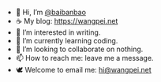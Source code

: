 - 👋 Hi, I’m [@baibanbao](https://github.com/baibanbao/)
- ☕️ My blog: https://wangpei.net
- 👀 I’m interested in writing.
- 🌱 I’m currently learning coding.
- 💞️ I’m looking to collaborate on nothing.
- 📫 How to reach me: leave me a message.
- 🕊 Welcome to email me: hi@wangpei.net

<!---
baibanbao/baibanbao is a ✨ special ✨ repository because its `README.md` (this file) appears on your GitHub profile.
You can click the Preview link to take a look at your changes.
--->
